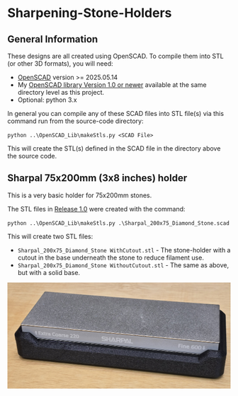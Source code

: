 # Sharpening-Stone-Holders

## General Information
These designs are all created using OpenSCAD.
To compile them into STL (or other 3D formats), you will need:
* [OpenSCAD](https://openscad.orghttps://openscad.org) version >= 2025.05.14
* My [OpenSCAD library Version 1.0 or newer](https://github.com/GeoffS/OpenSCAD_Lib/releases/tag/v1.0) available at the same directory level as this project.
* Optional: python 3.x

In general you can compile any of these SCAD files into STL file(s) via this command run from the source-code directory:

`python ..\OpenSCAD_Lib\makeStls.py <SCAD File>`

This will create the STL(s) defined in the SCAD file in the directory above the source code.


## Sharpal 75x200mm (3x8 inches) holder
This is a very basic holder for 75x200mm stones.

The STL files in [Release 1.0]() were created with the command:

`python ..\OpenSCAD_Lib\makeStls.py .\Sharpal_200x75_Diamond_Stone.scad`

This will create two STL files:
* `Sharpal_200x75_Diamond_Stone WithCutout.stl` - The stone-holder with a cutout in the base underneath the stone to reduce filament use.
* `Sharpal_200x75_Diamond_Stone WithoutCutout.stl` - The same as above, but with a solid base.

![Photo of the Sharpal stone holder with a stone in it](README_Assets/20250901_185623~2.jpg)